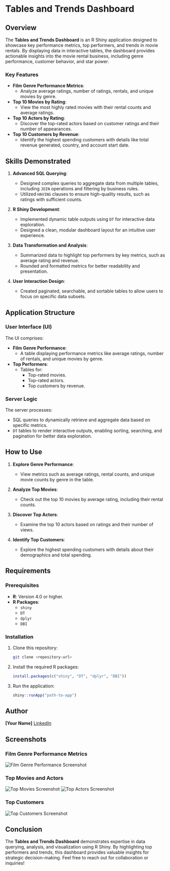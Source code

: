 # Tables and Trends Dashboard

## Overview
The **Tables and Trends Dashboard** is an R Shiny application designed to showcase key performance metrics, top performers, and trends in movie rentals. By displaying data in interactive tables, the dashboard provides actionable insights into the movie rental business, including genre performance, customer behavior, and star power.

### Key Features
- **Film Genre Performance Metrics**:
  - Analyze average ratings, number of ratings, rentals, and unique movies by genre.
- **Top 10 Movies by Rating**:
  - View the most highly rated movies with their rental counts and average ratings.
- **Top 10 Actors by Rating**:
  - Discover the top-rated actors based on customer ratings and their number of appearances.
- **Top 10 Customers by Revenue**:
  - Identify the highest spending customers with details like total revenue generated, country, and account start date.

## Skills Demonstrated
1. **Advanced SQL Querying**:
   - Designed complex queries to aggregate data from multiple tables, including `JOIN` operations and filtering by business rules.
   - Utilized `HAVING` clauses to ensure high-quality results, such as ratings with sufficient counts.

2. **R Shiny Development**:
   - Implemented dynamic table outputs using `DT` for interactive data exploration.
   - Designed a clean, modular dashboard layout for an intuitive user experience.

3. **Data Transformation and Analysis**:
   - Summarized data to highlight top performers by key metrics, such as average rating and revenue.
   - Rounded and formatted metrics for better readability and presentation.

4. **User Interaction Design**:
   - Created paginated, searchable, and sortable tables to allow users to focus on specific data subsets.

## Application Structure
### User Interface (UI)
The UI comprises:
- **Film Genre Performance**:
  - A table displaying performance metrics like average ratings, number of rentals, and unique movies by genre.
- **Top Performers**:
  - Tables for:
    - Top-rated movies.
    - Top-rated actors.
    - Top customers by revenue.

### Server Logic
The server processes:
- SQL queries to dynamically retrieve and aggregate data based on specific metrics.
- `DT` tables to render interactive outputs, enabling sorting, searching, and pagination for better data exploration.

## How to Use
1. **Explore Genre Performance**:
   - View metrics such as average ratings, rental counts, and unique movie counts by genre in the table.

2. **Analyze Top Movies**:
   - Check out the top 10 movies by average rating, including their rental counts.

3. **Discover Top Actors**:
   - Examine the top 10 actors based on ratings and their number of views.

4. **Identify Top Customers**:
   - Explore the highest spending customers with details about their demographics and total spending.

## Requirements
### Prerequisites
- **R**: Version 4.0 or higher.
- **R Packages**:
  - `shiny`
  - `DT`
  - `dplyr`
  - `DBI`

### Installation
1. Clone this repository:
   ```bash
   git clone <repository-url>
   ```

2. Install the required R packages:
   ```R
   install.packages(c("shiny", "DT", "dplyr", "DBI"))
   ```

3. Run the application:
   ```R
   shiny::runApp("path-to-app")
   ```

## Author
**[Your Name]**
[LinkedIn](https://www.linkedin.com/)

## Screenshots
### Film Genre Performance Metrics
![Film Genre Performance Screenshot](path/to/screenshot1.png)

### Top Movies and Actors
![Top Movies Screenshot](path/to/screenshot2.png)
![Top Actors Screenshot](path/to/screenshot3.png)

### Top Customers
![Top Customers Screenshot](path/to/screenshot4.png)

## Conclusion
The **Tables and Trends Dashboard** demonstrates expertise in data querying, analysis, and visualization using R Shiny. By highlighting top performers and trends, this dashboard provides valuable insights for strategic decision-making. Feel free to reach out for collaboration or inquiries!

